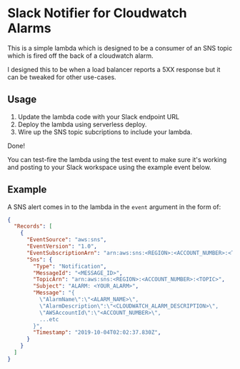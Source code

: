 # Slack Notifier for Cloudwatch Alarms

This is a simple lambda which is designed to be a consumer of an SNS topic which is fired off the
back of a cloudwatch alarm.

I designed this to be when a load balancer reports a 5XX response but it can be tweaked for other
use-cases.

## Usage

1. Update the lambda code with your Slack endpoint URL
1. Deploy the lambda using serverless deploy.
1. Wire up the SNS topic subcriptions to include your lambda.

Done!

You can test-fire the lambda using the test event to make sure it's working and posting to your
Slack workspace using the example event below.

## Example

A SNS alert comes in to the lambda in the `event` argument in the form of:
```json
{
  "Records": [
    {
      "EventSource": "aws:sns",
      "EventVersion": "1.0",
      "EventSubscriptionArn": "arn:aws:sns:<REGION>:<ACCOUNT_NUMBER>:<TOPIC>:<TOPIC_ID>",
      "Sns": {
        "Type": "Notification",
        "MessageId": "<MESSAGE_ID>",
        "TopicArn": "arn:aws:sns:<REGION>:<ACCOUNT_NUMBER>:<TOPIC>",
        "Subject": "ALARM: <YOUR_ALARM>",
        "Message": "{
          \"AlarmName\":\"<ALARM_NAME>\",
          \"AlarmDescription\":\"<CLOUDWATCH_ALARM_DESCRIPTION>\",
          \"AWSAccountId\":\"<ACCOUNT_NUMBER>\",
          ...etc
        }",
        "Timestamp": "2019-10-04T02:02:37.830Z",
      }
    }
  ]
}
```
